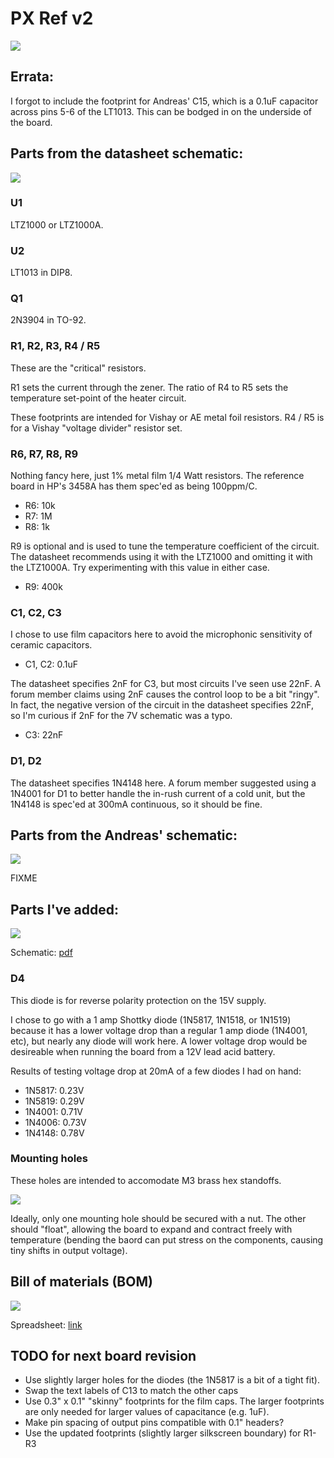 # PX Ref v2

![](top.png)

## Errata:

I forgot to include the footprint for Andreas' C15, which is a 0.1uF capacitor across pins 5-6 of the LT1013.  This can be bodged in on the underside of the board.

## Parts from the datasheet schematic:

![](../../../media/ltz1000-7v-schematic.png)

### U1

LTZ1000 or LTZ1000A.

### U2

LT1013 in DIP8.

### Q1

2N3904 in TO-92.

### R1, R2, R3, R4 / R5

These are the "critical" resistors.

R1 sets the current through the zener.
The ratio of R4 to R5 sets the temperature set-point of the heater circuit.

These footprints are intended for Vishay or AE metal foil resistors.  R4 / R5 is for a Vishay "voltage divider" resistor set.

### R6, R7, R8, R9

Nothing fancy here, just 1% metal film 1/4 Watt resistors.  The reference board in HP's 3458A has them spec'ed as being 100ppm/C.

- R6: 10k
- R7: 1M
- R8: 1k

R9 is optional and is used to tune the temperature coefficient of the circuit.  The datasheet recommends using it with the LTZ1000 and omitting it with the LTZ1000A.  Try experimenting with this value in either case.

- R9: 400k

### C1, C2, C3

I chose to use film capacitors here to avoid the microphonic sensitivity of ceramic capacitors.

- C1, C2: 0.1uF

The datasheet specifies 2nF for C3, but most circuits I've seen use 22nF.  A forum member claims using 2nF causes the control loop to be a bit "ringy".  In fact, the negative version of the circuit in the datasheet specifies 22nF, so I'm curious if 2nF for the 7V schematic was a typo.

- C3: 22nF

### D1, D2

The datasheet specifies 1N4148 here.  A forum member suggested using a 1N4001 for D1 to better handle the in-rush current of a cold unit, but the 1N4148 is spec'ed at 300mA continuous, so it should be fine.

## Parts from the Andreas' schematic:

![](../../../media/LTZ1KA_1b.PNG)

FIXME

## Parts I've added:

![](basic-ltz1000.png)

Schematic: [pdf](basic-ltz1000.pdf)

### D4

This diode is for reverse polarity protection on the 15V supply.

I chose to go with a 1 amp Shottky diode (1N5817, 1N1518, or 1N1519)
because it has a lower voltage drop than a regular 1 amp diode (1N4001, etc),
but nearly any diode will work here.
A lower voltage drop would be desireable when running the board from a 12V lead acid battery.

Results of testing voltage drop at 20mA of a few diodes I had on hand:
- 1N5817: 0.23V
- 1N5819: 0.29V
- 1N4001: 0.71V
- 1N4006: 0.73V
- 1N4148: 0.78V

### Mounting holes

These holes are intended to accomodate M3 brass hex standoffs.

![](../../../media/standoff.jpg)

Ideally, only one mounting hole should be secured with a nut.
The other should "float", allowing the board to expand and contract freely with temperature
(bending the baord can put stress on the components, causing tiny shifts in output voltage).

## Bill of materials (BOM)

![](BOM.png)

Spreadsheet: [link](https://docs.google.com/spreadsheets/d/1iXBirF7wwRB60OcZYET5RVX0cuXblMtFNKk5hwqcZ_Y/edit?usp=sharing)

## TODO for next board revision

- Use slightly larger holes for the diodes (the 1N5817 is a bit of a tight fit).
- Swap the text labels of C13 to match the other caps
- Use 0.3" x 0.1" "skinny" footprints for the film caps.  The larger footprints are only needed for larger values of capacitance (e.g. 1uF).
- Make pin spacing of output pins compatible with 0.1" headers?
- Use the updated footprints (slightly larger silkscreen boundary) for R1-R3

